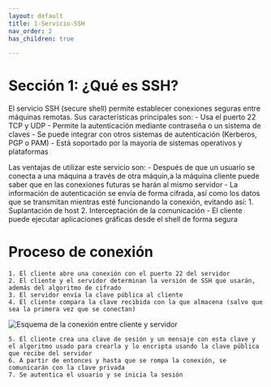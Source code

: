 ```yaml
---
layout: default
title: 1-Servicio-SSH
nav_order: 2
has_children: true

---
```



# Sección 1: ¿Qué es SSH?
El servicio SSH (secure shell) permite establecer conexiones seguras entre máquinas remotas. 
Sus características principales son:
    - Usa el puerto 22 TCP y UDP
    - Permite la autenticación mediante contraseña o un sistema de claves
    - Se puede integrar con otros sistemas de autenticación (Kerberos, PGP o PAM)
    - Está soportado por la mayoría de sistemas operativos y plataformas

Las ventajas de utilizar este servicio son:
    - Después de que un usuario se conecta a una máquina a través de otra máquin,a la máquina cliente puede saber que en las conexiones futuras se harán al mismo servidor
    - La información de autenticación se envía de forma cifrada, así como los datos que se transmitan mientras esté funcionando la conexión, evitando así:
        1. Suplantación de host
        2. Interceptación de la comunicación
    - El cliente puede ejecutar aplicaciones gráficas desde el shell de forma segura

# Proceso de conexión
    1. El cliente abre una conexión con el puerto 22 del servidor
    2. El cliente y el servidor determinan la versión de SSH que usarán, además del algoritmo de cifrado
    3. El servidor envía la clave pública al cliente
    4. El cliente compara la clave recibida con la que almacena (salvo que sea la primera vez que se conectan)

![Esquema de la conexión entre cliente y servidor](/imagenes/parClaves.png)

    5. El cliente crea una clave de sesión y un mensaje con esta clave y el algoritmo usado para crearla y lo encripta usando la clave pública que recibe del servidor
    6. A partir de entonces y hasta que se rompa la conexión, se comunicarán con la clave privada
    7. Se autentica el usuario y se inicia la sesión